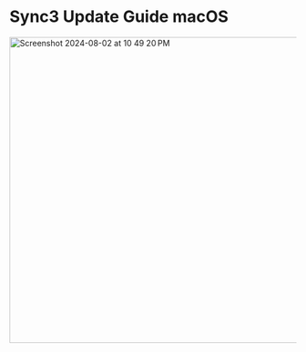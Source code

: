 # Sync3 Update Guide macOS
<img width="538" alt="Screenshot 2024-08-02 at 10 49 20 PM" src="https://github.com/user-attachments/assets/95d96397-c550-4a31-b57a-5671115fe078">
